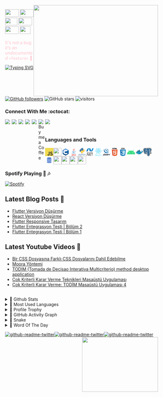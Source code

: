 <img src="https://media4.giphy.com/media/F3LJZ4I0JxoZi/giphy.gif?cid=ecf05e477bfj4ukzo12k2lsmsgbx1l2h8hb98sxmizwfrgm7&rid=giphy.gif&ct=g" align="right" width="410" height="300">

<img src="https://media1.giphy.com/media/ZbftmEwht0nDkl6XFX/giphy.gif?cid=ecf05e47l19lzmqnuv3o320i63xy3da13bsxhp10w9z9wm8s&rid=giphy.gif&ct=s" width="45" height="25"> <img src="https://media2.giphy.com/media/3JTwfEEdDlpyh6M0o2/giphy.gif?cid=790b7611e9c9e8bc9ce40170c9368926692fdb648405ee7c&rid=giphy.gif&ct=s" width="45" height="25"> <img src="https://media0.giphy.com/media/2oO1ZKeNbqOfdZq3Xg/giphy.gif?cid=790b7611ba913d63c2062a9ed006330a9e0b3b82405ca556&rid=giphy.gif&ct=s" width="40" height="25"> <img src="https://media4.giphy.com/media/Jfcb1m7szdya4/giphy.gif?cid=790b7611ba301e9e5a458343e47a2e69f896f8a65b16c282&rid=giphy.gif&ct=s" width="45" height="25">
<img src="https://media3.giphy.com/media/TpNTATTp5c2Ri/giphy.gif?cid=790b7611a9ccd55e6b764aacf4c7a277dc6c1d020f1e187e&rid=giphy.gif&ct=s" width="45" height="25">
<img src="https://media0.giphy.com/media/5eFFhJ3yrAIndRQeFx/giphy.gif?cid=790b761159865a018304701e37e468edc07abbeca1073a30&rid=giphy.gif&ct=s" width="35" height="25"> 
<br>
<br>
<font color="pink">It's not a bug <em> it’s an undocumented </em> `<feature>` :crystal_ball: </font> 
  
  
[![Typing SVG](https://readme-typing-svg.herokuapp.com?font=Fira+Code&size=14&duration=3000&pause=100&width=435&height=25&lines=likes+racing+time+%F0%9F%92%99)](https://git.io/typing-svg)
  
  
[![GitHub followers](https://img.shields.io/github/followers/gulsenkeskin?style=social)](https://github.com/gulsenkeskin?tab=followers)
![GitHub stars](https://img.shields.io/github/stars/gulsenkeskin?style=social)
![visitors](https://img.shields.io/badge/dynamic/json?color=informational&label=Profile%20views&query=value&url=https%3A%2F%2Fapi.countapi.xyz%2Fhit%2Fgulsenkeskin.gulsenkeskin%2Freadme)
<br>

### Connect With Me :octocat:

[<img  width="22" src="https://unpkg.com/simple-icons@v4/icons/youtube.svg" align="left" />][youtube]
[<img  width="22" src="https://unpkg.com/simple-icons@v4/icons/linkedin.svg" align="left" />][linkedin]
[<img  width="22" src="https://unpkg.com/simple-icons@v4/icons/stackoverflow.svg" align="left" />][stackoverflow]
[<img  width="22" src="https://practicaldev-herokuapp-com.freetls.fastly.net/assets/devlogo-pwa-512.png" align="left" />][dev]
[<img  width="22" src="https://miro.medium.com/fit/c/56/56/1*sHhtYhaCe2Uc3IU0IgKwIQ.png" align="left" />][medium]
<a href="https://www.buymeacoffee.com/gulsen">
  <img align="left" alt="Buy me a Coffee" width="22px" src="https://cdn.jsdelivr.net/npm/simple-icons@3.0.1/icons/buymeacoffee.svg" />
</a>
[<img  width="27" src="https://www.iconpacks.net/icons/2/free-behance-icon-2161-thumb.png" align="left" />][behance]
<br>
<br>

### Languages and Tools	

<img align="left" src="https://raw.githubusercontent.com/github/explore/80688e429a7d4ef2fca1e82350fe8e3517d3494d/topics/javascript/javascript.png" width="27" height="27" />
<img align="left" src="https://dartpad.dev/dart-192.png" width="27" height="27"/>
<img align="left" src="https://raw.githubusercontent.com/github/explore/f3e22f0dca2be955676bc70d6214b95b13354ee8/topics/c/c.png" width="27" height="27" />
<img align="left" src="https://raw.githubusercontent.com/devicons/devicon/master/icons/java/java-original-wordmark.svg" width="27" height="27" />
<img align="left" src="https://raw.githubusercontent.com/devicons/devicon/master/icons/python/python-original-wordmark.svg" width="27" height="27" />
<img align="left" src="https://raw.githubusercontent.com/devicons/devicon/master/icons/dot-net/dot-net-original-wordmark.svg" width="27" height="27" />
<img align="left" src="https://raw.githubusercontent.com/devicons/devicon/master/icons/react/react-original-wordmark.svg" width="27" height="27" />
<img align="left" src="https://raw.githubusercontent.com/devicons/devicon/master/icons/jquery/jquery-original-wordmark.svg" width="27" height="27"/>
<img align="left" src="https://raw.githubusercontent.com/devicons/devicon/master/icons/html5/html5-original-wordmark.svg" width="27" height="27" />
<img align="left" src="https://raw.githubusercontent.com/devicons/devicon/master/icons/css3/css3-original-wordmark.svg" width="27" height="27" />
<img align="left" src="https://raw.githubusercontent.com/github/explore/80688e429a7d4ef2fca1e82350fe8e3517d3494d/topics/android/android.png" width="27" height="27"/>
<img align="left" src="https://raw.githubusercontent.com/devicons/devicon/master/icons/docker/docker-original.svg" width="27" height="27" />
<img align="left" src="https://raw.githubusercontent.com/github/explore/80688e429a7d4ef2fca1e82350fe8e3517d3494d/topics/postgresql/postgresql.png" width="27" height="27" />
<img align="left" src="https://raw.githubusercontent.com/github/explore/80688e429a7d4ef2fca1e82350fe8e3517d3494d/topics/sql/sql.png" width="27" height="27"/>
<img align="left" src="https://upload.wikimedia.org/wikipedia/commons/thumb/0/0a/Apache_kafka-icon.svg/1200px-Apache_kafka-icon.svg.png" width="27" height="27"/>
<img align="left" src="https://logowik.com/content/uploads/images/flutter5786.jpg" width="27" height="27"/>
<img align="left" src="https://camo.githubusercontent.com/4b95df4d6ca7a01afc25d27159804dc5a7d0df41d8131aaf50c9f84847dfda21/68747470733a2f2f73656c656e69756d2e6465762f696d616765732f73656c656e69756d5f6c6f676f5f7371756172655f677265656e2e706e67" width="27" height="27"/>
<img align="left" src="https://www.vectorlogo.zone/logos/apache/apache-icon.svg" width="27" height="27"/>

<br/>
<br/>
<br/>

### Spotify Playing :violin: :notes:
[![Spotify](https://novatorem-gulsenkeskin.vercel.app/api/spotify)](https://open.spotify.com/user/abqgvoauwe1v0hexl8f2psxjf)
<br/>
  

## Latest Blog Posts 🔮
  
<!-- BLOG-POST-LIST:START -->
- [Flutter Versiyon Düşürme](https://dev.to/gulsenkeskin/flutter-versiyon-dusurme-1512)
- [React Versiyon Düşürme](https://dev.to/gulsenkeskin/react-versiyon-dusurme-54j1)
- [Flutter Responsive Tasarım](https://dev.to/gulsenkeskin/flutter-responsive-tasarim-1mk0)
- [Flutter Entegrasyon Testi | Bölüm 2](https://dev.to/gulsenkeskin/flutter-entegrasyon-testi-bolum-2-3n56)
- [Flutter Entegrasyon Testi | Bölüm 1](https://dev.to/gulsenkeskin/flutter-entegrasyon-testi-47kh)
<!-- BLOG-POST-LIST:END -->


## Latest Youtube Videos 🔮

<!-- YOUTUBE:START -->
- [Bir CSS Dosyasına Farklı CSS Dosyalarını Dahil Edebilme](https://www.youtube.com/watch?v=Q_XeNXWfdOc)
- [Moora Yöntemi](https://www.youtube.com/watch?v=EDIuAQYkE1c)
- [TODIM &lpar;Tomada de Decisao Interativa Multicriterio&rpar; method desktop application](https://www.youtube.com/watch?v=bHQoHSQNxPs)
- [Çok Kriterli Karar Verme Teknikleri Masaüstü Uygulaması](https://www.youtube.com/watch?v=TBvpWqhEfVU)
- [Çok Kriterli Karar Verme: TODİM Masaüstü Uygulaması 4](https://www.youtube.com/watch?v=BXJWCzEPuWc)
<!-- YOUTUBE:END -->
<br>
<details>
<summary> 🔮 Github Stats </summary>


<img src="https://github-readme-stats.vercel.app/api?username=gulsenkeskin&show_icons=true"></img>
</details>

<details>
<summary> 🔮 Most Used Languages</summary>


<img src="https://github-readme-stats.vercel.app/api/top-langs/?username=gulsenkeskin&row=1&column=1&layout=compact" >
</details>
  
  
<details>
<summary> 🔮 Profile Trophy</summary>
  
[![trophy](https://github-profile-trophy.vercel.app/?username=gulsenkeskin&row=1&margin-w=5&theme=onedark&no-frame=true&no-bg=true)](https://github.com/ryo-ma/github-profile-trophy)
  
</details>

<details>
<summary> 🔮 GitHub Activity Graph</summary>
  
  
![Asmit's GitHub activity graph](https://activity-graph.herokuapp.com/graph?username=gulsenkeskin&hide_border=true)
 
</details>

<details>
<summary> 🔮 Snake</summary>


<a href=#><img src="https://raw.githubusercontent.com/gulsenkeskin/gulsenkeskin/dist/snake.svg"></a>
</details>
  

<details>
<summary> 🔮 Word Of The Day</summary>

  
![](https://quotes-github-readme.vercel.app/api?type=horizontal) 

</details>





[![github-readme-twitter](https://github-readme-twitter-gazf.vercel.app/api?id=reactjs&layout=wide)]()[![github-readme-twitter](https://github-readme-twitter-gazf.vercel.app/api?id=FlutterDev&layout=wide)]()[![github-readme-twitter](https://github-readme-twitter.gazf.vercel.app/api?id=gulsenkeskinn_&layout=wide)]() <img align='right' src='https://media.giphy.com/media/bcKmIWkUMCjVm/giphy.gif' width="250" height="180">



                                                    

[youtube]: https://www.youtube.com/channel/UCPyso_RkkrkDjWAXx51smkg
[linkedin]: https://www.linkedin.com/in/g%C3%BClsen-keskin-8a5695123/
[stackoverflow]: https://stackoverflow.com/users/14745090/g%c3%bclsen-keskin
[dev]: https://dev.to/gulsenkeskin
[medium]: https://medium.com/@gulsenkeskin2
[behance]: https://www.behance.net/glsenkeskin/moodboards


